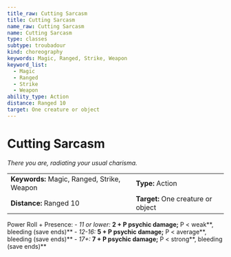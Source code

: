 ```yaml
---
title_raw: Cutting Sarcasm
title: Cutting Sarcasm
name_raw: Cutting Sarcasm
name: Cutting Sarcasm
type: classes
subtype: troubadour
kind: choreography
keywords: Magic, Ranged, Strike, Weapon
keyword_list:
  - Magic
  - Ranged
  - Strike
  - Weapon
ability_type: Action
distance: Ranged 10
target: One creature or object
---
```


# Cutting Sarcasm

*There you are, radiating your usual charisma.*

|                                             |                                    |
| :------------------------------------------ | :--------------------------------- |
| **Keywords:** Magic, Ranged, Strike, Weapon | **Type:** Action                   |
| **Distance:** Ranged 10                     | **Target:** One creature or object |

Power Roll + Presence: - *11 or lower:* **2 + P psychic damage;** P \< weak\*\*, bleeding (save ends)\*\* - *12-16:* **5 + P psychic damage;** P \< average\*\*, bleeding (save ends)\*\* - *17+:* **7 + P psychic damage;** P \< strong\*\*, bleeding (save ends)\*\*

